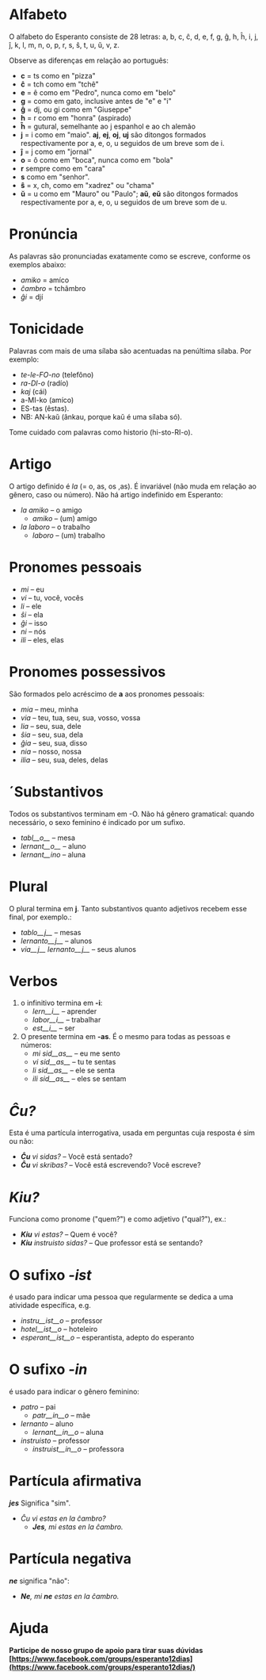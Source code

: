 # Alfabeto

O alfabeto do Esperanto consiste de 28 letras: a, b, c, ĉ, d, e, f, g, ĝ, h, ĥ, i, j, ĵ, k, l, m, n, o, p, r, s, ŝ, t, u, ŭ, v, z.

Observe as diferenças em relação ao português:

- __c__ = ts como en "pizza"
- __ĉ__ = tch como em "tchê"
- __e__ = ê como em "Pedro", nunca como em "belo"
- __g__ = como em gato, inclusive antes de "e" e "i"
- __ĝ__ = dj, ou gi como em "Giuseppe"
- __h__ = r como em "honra" (aspirado)
- __ĥ__ = gutural, semelhante ao j espanhol e ao ch alemão
- __j__ = i como em "maio". __aj__, __ej__, __oj__, __uj__ são ditongos formados respectivamente por a, e, o, u seguidos de um breve som de i.
- __ĵ__ = j como em "jornal"
- __o__ = ô como em "boca", nunca como em "bola"
- __r__ sempre como em "cara"
- __s__ como em "senhor".
- __ŝ__ = x, ch, como em "xadrez" ou "chama"
- __ŭ__ = u como em "Mauro" ou "Paulo"; __aŭ__, __eŭ__ são ditongos formados respectivamente por a, e, o, u seguidos de um breve som de u.


# Pronúncia

As palavras são pronunciadas exatamente como se escreve, conforme os exemplos abaixo:

- *amiko* = amíco
- *ĉambro* = tchâmbro
- *ĝi* = djí

# Tonicidade

Palavras com mais de uma sílaba são acentuadas na penúltima sílaba. Por exemplo:

- *te-le-FO-no* (telefôno)
- *ra-DI-o* (radío)
- *kaj* (cái)
- a-MI-ko (amíco)
- ES-tas (êstas).
- NB: AN-kaŭ (ânkau, porque kaŭ é uma sílaba só).

Tome cuidado com palavras como historio (hi-sto-RI-o).

# Artigo

O artigo definido é *la* (= o, as, os ,as). É invariável (não muda em relação ao gênero, caso ou número). Não há artigo indefinido em Esperanto:

- *la amiko* – o amigo
  - *amiko* – (um) amigo
- *la laboro* – o trabalho
  - *laboro* – (um) trabalho

# Pronomes pessoais

- *mi* – eu
- *vi* – tu, você, vocês
- *li* – ele
- *ŝi* – ela
- *ĝi* – isso
- *ni* – nós
- *ili* – eles, elas



# Pronomes possessivos

São formados pelo acréscimo de __a__ aos pronomes pessoais:

- *mia* – meu, minha
- *via* – teu, tua, seu, sua, vosso, vossa
- *lia* – seu, sua, dele
- *ŝia* – seu, sua, dela
- *ĝia* – seu, sua, disso
- *nia* – nosso, nossa
- *ilia* – seu, sua, deles, delas

# ´Substantivos

Todos os substantivos terminam em -O. Não há gênero gramatical: quando necessário, o sexo feminino é indicado por um sufixo.

- *tabl__o__* – mesa
- *lernant__o__* – aluno
- *lernant__ino* – aluna

# Plural

O plural termina em __j__. Tanto substantivos quanto adjetivos recebem esse final, por exemplo.:

- *tablo__j__* – mesas
- *lernanto__j__* – alunos
- *via__j__ lernanto__j__* – seus alunos

# Verbos

1. o infinitivo termina em __-i__:
   - *lern__i__* – aprender
   - *labor__i__* – trabalhar
   - *est__i__* – ser
2. O presente termina em __-as__. É o mesmo para todas as pessoas e números:
   - *mi sid__as__* – eu me sento
   - *vi sid__as__* – tu te sentas
   - *li sid__as__* – ele se senta
   - *ili sid__as__* – eles se sentam

# *Ĉu?*

Esta é uma partícula interrogativa, usada em perguntas cuja resposta é sim ou não:

- *__Ĉu__ vi sidas?* – Você está sentado?
- *__Ĉu__ vi skribas?* – Você está escrevendo? Você escreve?

# *Kiu?*

Funciona como pronome ("quem?") e como adjetivo ("qual?"), ex.:

- *__Kiu__ vi estas?* – Quem é você?
- *__Kiu__ instruisto sidas?* – Que professor está se sentando?


# O sufixo *-ist*

é usado para indicar uma pessoa que regularmente se dedica a uma atividade específica, e.g.


- *instru__ist__o* – professor
- *hotel__ist__o* – hoteleiro
- *esperant__ist__o* – esperantista, adepto do esperanto


# O sufixo *-in*

é usado para indicar o gênero feminino:

- *patro* – pai
    - *patr__in__o* – mãe
- *lernanto* – aluno
    - *lernant__in__o* – aluna
- *instruisto* – professor
    - *instruist__in__o* – professora

# Partícula afirmativa

*__jes__* Significa "sim".

- *Ĉu vi estas en la ĉambro?* 
  - *__Jes__, mi estas en la ĉambro.* 

# Partícula negativa

*__ne__* significa "não":

- *__Ne__, mi __ne__ estas en la ĉambro.* 

# Ajuda
**Participe de nosso grupo de apoio para tirar suas dúvidas [https://www.facebook.com/groups/esperanto12dias](https://www.facebook.com/groups/esperanto12dias/)**
